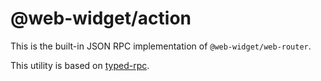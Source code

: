 # @web-widget/action

This is the built-in JSON RPC implementation of `@web-widget/web-router`.

This utility is based on [typed-rpc](https://github.com/fgnass/typed-rpc).
